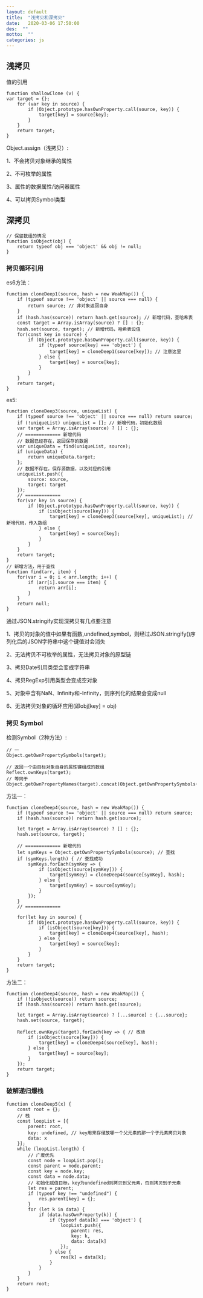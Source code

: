 ```yaml
---
layout: default
title:  "浅拷贝和深拷贝"
date:   2020-03-06 17:50:00
des:  ""
motto:  ""
categories: js
---
```


## 浅拷贝

值的引用

    function shallowClone (v) {
    var target = {};
        for (var key in source) {
            if (Object.prototype.hasOwnProperty.call(source, key)) {
                target[key] = source[key];
            }
        }
        return target;
    }

Object.assign（浅拷贝）:

1、不会拷贝对象继承的属性

2、不可枚举的属性

3、属性的数据属性/访问器属性

4、可以拷贝Symbol类型



## 深拷贝

    // 保留数组的情况
    function isObject(obj) {
        return typeof obj === 'object' && obj != null;
    }

### 拷贝循环引用

es6方法：

    function cloneDeep1(source, hash = new WeakMap()) {
        if (typeof source !== 'object' || source === null) {
            return source; // 非对象返回自身
        }
        if (hash.has(source)) return hash.get(source); // 新增代码，查哈希表
        const target = Array.isArray(source) ? [] : {};
        hash.set(source, target); // 新增代码，哈希表设值
        for(const key in source) {
            if (Object.prototype.hasOwnProperty.call(source, key)) {
                if (typeof source[key] === 'object') {
                    target[key] = cloneDeep1(source[key]); // 注意这里
                } else {
                    target[key] = source[key];
                }
            }
        }
        return target;
    }

es5:

    function cloneDeep3(source, uniqueList) {
        if (typeof source !== 'object' || source === null) return source; 
        if (!uniqueList) uniqueList = []; // 新增代码，初始化数组
        var target = Array.isArray(source) ? [] : {};
        // ============= 新增代码
        // 数据已经存在，返回保存的数据
        var uniqueData = find(uniqueList, source);
        if (uniqueData) {
            return uniqueData.target;
        };
        // 数据不存在，保存源数据，以及对应的引用
        uniqueList.push({
            source: source,
            target: target
        });
        // =============
        for(var key in source) {
            if (Object.prototype.hasOwnProperty.call(source, key)) {
                if (isObject(source[key])) {
                    target[key] = cloneDeep3(source[key], uniqueList); // 新增代码，传入数组
                } else {
                    target[key] = source[key];
                }
            }
        }
        return target;
    }
    // 新增方法，用于查找
    function find(arr, item) {
        for(var i = 0; i < arr.length; i++) {
            if (arr[i].source === item) {
                return arr[i];
            }
        }
        return null;
    }

通过JSON.stringify实现深拷贝有几点要注意

1、拷贝的对象的值中如果有函数,undefined,symbol，则经过JSON.stringify()序列化后的JSON字符串中这个键值对会消失

2、无法拷贝不可枚举的属性，无法拷贝对象的原型链

3、拷贝Date引用类型会变成字符串

4、拷贝RegExp引用类型会变成空对象

5、对象中含有NaN、Infinity和-Infinity，则序列化的结果会变成null

6、无法拷贝对象的循环应用(即obj[key] = obj)

### 拷贝 Symbol

检测Symbol（2种方法）:

    // 一
    Object.getOwnPropertySymbols(target);
    
    // 返回一个由目标对象自身的属性键组成的数组
    Reflect.ownKeys(target);
    // 等同于
    Object.getOwnPropertyNames(target).concat(Object.getOwnPropertySymbols(target));

方法一：
    
    function cloneDeep4(source, hash = new WeakMap()) {
        if (typeof source !== 'object' || source === null) return source; 
        if (hash.has(source)) return hash.get(source); 
          
        let target = Array.isArray(source) ? [] : {};
        hash.set(source, target);
        
        // ============= 新增代码
        let symKeys = Object.getOwnPropertySymbols(source); // 查找
        if (symKeys.length) { // 查找成功	
            symKeys.forEach(symKey => {
                if (isObject(source[symKey])) {
                    target[symKey] = cloneDeep4(source[symKey], hash); 
                } else {
                    target[symKey] = source[symKey];
                }    
            });
        }
        // =============
        
        for(let key in source) {
            if (Object.prototype.hasOwnProperty.call(source, key)) {
                if (isObject(source[key])) {
                    target[key] = cloneDeep4(source[key], hash); 
                } else {
                    target[key] = source[key];
                }
            }
        }
        return target;
    }

方法二：

    function cloneDeep4(source, hash = new WeakMap()) {
        if (!isObject(source)) return source; 
        if (hash.has(source)) return hash.get(source); 
          
        let target = Array.isArray(source) ? [...source] : {...source};
        hash.set(source, target);
        
      	Reflect.ownKeys(target).forEach(key => { // 改动
            if (isObject(source[key])) {
                target[key] = cloneDeep4(source[key], hash); 
            } else {
                target[key] = source[key];
            }  
      	});
        return target;
    }

### 破解递归爆栈

    function cloneDeep5(x) {
        const root = {};
        // 栈
        const loopList = [{
            parent: root,
            key: undefined, // key用来存储放哪一个父元素的那一个子元素拷贝对象
            data: x
        }];
        while (loopList.length) {
            // 广度优先
            const node = loopList.pop();
            const parent = node.parent;
            const key = node.key;
            const data = node.data;
            // 初始化赋值目标，key为undefined则拷贝到父元素，否则拷贝到子元素
            let res = parent;
            if (typeof key !== "undefined") {
                res.parent[key] = {};
            }
            for (let k in data) {
                if (data.hasOwnProperty(k)) {
                    if (typeof data[k] === 'object') {
                        loopList.push({
                            parent: res,
                            key: k,
                            data: data[k]
                        });
                    } else {
                        res[k] = data[k];
                    }
                }
            }
        }
        return root;
    }

